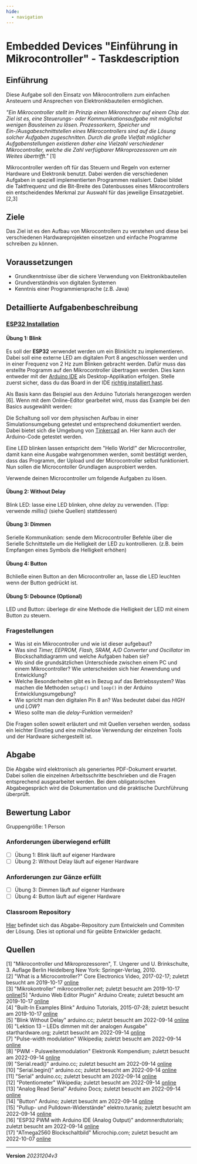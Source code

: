 ```yaml
---
hide:
  - navigation
---
```


# Embedded Devices "Einführung in Mikrocontroller" - Taskdescription

## Einführung
Diese Aufgabe soll den Einsatz von Mikrocontrollern zum einfachen Ansteuern und Ansprechen von Elektronikbauteilen ermöglichen.

*"Ein Mikrocontroller stellt im Prinzip einen Mikrorechner auf einem Chip dar. Ziel ist es, eine Steuerungs- oder Kommunikationsaufgabe mit möglichst wenigen Bausteinen zu lösen. Prozessorkern, Speicher und Ein-/Ausgabeschnittstellen eines Mikrocontrollers sind auf die Lösung solcher Aufgaben zugeschnitten. Durch die große Vielfalt möglicher Aufgabenstellungen existieren daher eine Vielzahl verschiedener Mikrocontroller, welche die Zahl verfügbarer Mikroprozessoren um ein Weites übertrifft."* [1]

Mikrocontroller werden oft für das Steuern und Regeln von externer Hardware und Elektronik benutzt. Dabei werden die verschiedenen Aufgaben in speziell implementierten Programmen realisiert. Dabei bildet die Taktfrequenz und die Bit-Breite des Datenbusses eines Mikrocontrollers ein entscheidendes Merkmal zur Auswahl für das jeweilige Einsatzgebiet. [2,3]

## Ziele
Das Ziel ist es den Aufbau von Mikrocontrollern zu verstehen und diese bei verschiedenen Hardwareprojekten einsetzen und einfache Programme schreiben zu können.

## Voraussetzungen
* Grundkenntnisse über die sichere Verwendung von Elektronikbauteilen
* Grundverständnis von digitalen Systemen
* Kenntnis einer Programmiersprache (z.B. Java)

## Detaillierte Aufgabenbeschreibung

### [ESP32 Installation](https://elearning.tgm.ac.at/mod/page/view.php?id=90535)

#### Übung 1: Blink

Es soll der **ESP32** verwendet werden um ein Blinklicht zu implementieren. Dabei soll eine externe LED am digitalen Port 8 angeschlossen werden und in einer Frequenz von 2 Hz zum Blinken gebracht werden. Dafür muss das erstellte Programm auf den Mikrocontroller übertragen werden. Dies kann entweder mit der [Arduino IDE](https://www.arduino.cc/en/Main/Software) als Desktop-Applikation erfolgen. Stelle zuerst sicher, dass du das Board in der IDE [richtig installiert hast](https://elearning.tgm.ac.at/mod/page/view.php?id=90535). 

Als Basis kann das Beispiel aus den Arduino Tutorials herangezogen werden [6]. Wenn mit dem Online-Editor gearbeitet wird, muss das Example bei den Basics ausgewählt werden:

Die Schaltung soll vor dem physischen Aufbau in einer Simulationsumgebung getestet und entsprechend dokumentiert werden. Dabei bietet sich die Umgebung von [Tinkercad](https://www.tinkercad.com) an. Hier kann auch der Arduino-Code getestet werden. 

Eine LED blinken lassen entspricht dem "Hello World!" der Microcontroller, damit kann eine Ausgabe wahrgenommen werden, somit bestätigt werden, dass das Programm, der Upload und der Microcontroller selbst funktioniert. Nun sollen die Microcontoller Grundlagen ausprobiert werden.

Verwende deinen Microcontroller um folgende Aufgaben zu lösen.

#### Übung 2: Without Delay

Blink LED: lasse eine LED blinken, ohne *delay* zu verwenden. (Tipp: verwende *millis()* (siehe Quellen) stattdessen)

#### Übung 3: Dimmen

Serielle Kommunikation: sende dem Microcontroller Befehle über die Serielle Schnittstelle um die Helligkeit der LED zu kontrollieren. (z.B. beim Empfangen eines Symbols die Helligkeit erhöhen)

#### Übung 4: Button

Bchließe einen Button an den Microcontroller an, lasse die LED leuchten wenn der Button gedrückt ist.

#### Übung 5: Debounce (Optional)

LED und Button: überlege dir eine Methode die Helligkeit der LED mit einem Button zu steuern.

### Fragestellungen
* Was ist ein Mikrocontroller und wie ist dieser aufgebaut?
* Was sind *Timer, EEPROM, Flash, SRAM, A/D Converter und Oscillator* im Blockschaltdiagramm und welche Aufgaben haben sie?
* Wo sind die grundsätzlichen Unterschiede zwischen einem PC und einem Mikrocontroller? Wie unterscheiden sich hier Anwendung und Entwicklung?
* Welche Besonderheiten gibt es in Bezug auf das Betriebssystem?
 Was machen die Methoden ``setup()`` und ``loop()`` in der Arduino Entwicklungsumgebung? 
* Wie spricht man den digitalen Pin 8 an? Was bedeutet dabei das *HIGH* und *LOW*?
* Wieso sollte man die *delay*-Funktion vermeiden?

Die Fragen sollen soweit erläutert und mit Quellen versehen werden, sodass ein leichter Einstieg und eine mühelose Verwendung der einzelnen Tools und der Hardware sichergestellt ist.

## Abgabe
Die Abgabe wird elektronisch als generiertes PDF-Dokument erwartet. Dabei sollen die einzelnen Arbeitsschritte beschrieben und die Fragen entsprechend ausgearbeitet werden.
Bei dem obligatorischen Abgabegespräch wird die Dokumentation und die praktische Durchführung überprüft.

## Bewertung Labor
Gruppengröße: 1 Person

### Anforderungen **überwiegend erfüllt**
- [ ]  Übung 1: Blink läuft auf eigener Hardware
- [ ]  Übung 2: Without Delay läuft auf eigener Hardware
### Anforderungen **zur Gänze erfüllt**
- [ ] Übung 3: Dimmen läuft auf eigener Hardware
- [ ] Übung 4: Button läuft auf eigener Hardware

### Classroom Repository
[Hier](https://github.com/500) befindet sich das Abgabe-Repository zum Entwickeln und Commiten der Lösung.
Dies ist optional und für geübte Entwickler gedacht.

## Quellen
[1] "Mikrocontroller und Mikroprozessoren", T. Ungerer und U. Brinkschulte, 3. Auflage Berlin Heidelberg New York: Springer-Verlag, 2010.  
[2] "What is a Microcontroller?" Core Electronics Video, 2017-02-17; zuletzt besucht am 2019-10-17 [online](https://core-electronics.com.au/tutorials/arduino-workshop-for-beginners.html)  
[3] "Mikrokontroller" mikrocontroller.net; zuletzt besucht am 2019-10-17 [online](https://www.mikrocontroller.net/articles/Mikrocontroller)[5] "Arduino Web Editor Plugin" Arduino Create; zuletzt besucht am 2019-10-17 [online](https://create.arduino.cc/getting-started/plugin)  
[4] "Built-In Examples Blink" Arduino Tutorials, 2015-07-28; zuletzt besucht am 2019-10-17 [online](https://www.arduino.cc/en/Tutorial/Blink)  
[5] "Blink Without Delay" arduino.cc; zuletzt besucht am 2022-09-14 [online](https://www.arduino.cc/en/Tutorial/BuiltInExamples/BlinkWithoutDelay)   
[6] "Lektion 13 – LEDs dimmen mit der analogen Ausgabe" starthardware.org; zuletzt besucht am 2022-09-14 [online](https://starthardware.org/lektion-13-leds-dimmen-mit-der-analogen-ausgabe/)   
[7] "Pulse-width modulation" Wikipedia; zuletzt besucht am 2022-09-14 [online](https://en.wikipedia.org/wiki/Pulse-width_modulation)   
[8] "PWM - Pulsweitenmodulation" Elektronik Kompendium; zuletzt besucht am 2022-09-14 [online](https://www.elektronik-kompendium.de/sites/kom/0401111.htm)   
[9] "Serial.read()" arduino.cc; zuletzt besucht am 2022-09-14 [online](https://www.arduino.cc/reference/en/language/functions/communication/serial/read/)   
[10] "Serial.begin()" arduino.cc; zuletzt besucht am 2022-09-14 [online](https://www.arduino.cc/reference/de/language/functions/communication/serial/begin/)   
[11] "Serial" arduino.cc; zuletzt besucht am 2022-09-14 [online](https://www.arduino.cc/reference/de/language/functions/communication/serial/)   
[12] "Potentiometer" Wikipedia; zuletzt besucht am 2022-09-14 [online](https://de.wikipedia.org/wiki/Potentiometer)   
[13] "Analog Read Serial" Arduino Docs; zuletzt besucht am 2022-09-14 [online](https://docs.arduino.cc/built-in-examples/basics/AnalogReadSerial)   
[14] "Button" Arduino; zuletzt besucht am 2022-09-14 [online](https://www.arduino.cc/en/Tutorial/BuiltInExamples/Button)   
[15] "Pullup- und Pulldown-Widerstände" elektro.turanis; zuletzt besucht am 2022-09-14 [online](https://elektro.turanis.de/html/prj035/index.html)   
[16] "ESP32 PWM with Arduino IDE (Analog Output)" andomnerdtutorials; zuletzt besucht am 2022-09-14 [online](https://randomnerdtutorials.com/esp32-pwm-arduino-ide/)    
[17] "ATmega2560 Blockschaltbild" Microchip.com; zuletzt besucht am 2022-10-07 [online](https://ww1.microchip.com/downloads/en/devicedoc/atmel-2549-8-bit-avr-microcontroller-atmega640-1280-1281-2560-2561_datasheet.pdf)   


---
**Version** *20231204v3*
